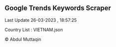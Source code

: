 

## Google Trends Keywords Scraper 
 
Last Update 26-03-2023 , 18:57:25

Country List :
VIETNAM.json



© Abdul Muttaqin 
